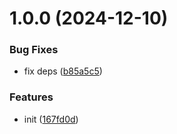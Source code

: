 # 1.0.0 (2024-12-10)


### Bug Fixes

* fix deps ([b85a5c5](https://github.com/smnbbrv/proxy-collections/commit/b85a5c58aa39a98246dad0d12bd297f28e8f35dc))


### Features

* init ([167fd0d](https://github.com/smnbbrv/proxy-collections/commit/167fd0d93d3a6074360aaa5c1ae95bd5ed100f8c))

